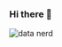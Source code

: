 ### Hi there 👋 
![data nerd](https://github.com/MikelCerio/MikelCerio/assets/132581062/a8d4f095-bc92-4df4-85ad-c38285f5782e)

<!--
**MikelCerio/MikelCerio** is a ✨ _special_ ✨ repository because its `README.md` (this file) appears on your GitHub profile.

Here are some ideas to get you started:


- 🌱 I’m currently learning ...
- 👯 I’m looking to collaborate on social projects
- 🤔 I’m looking for help with ...
- 💬 Ask me about Data Science, Inbound Marketing,Data Analytics
- 📫 How to reach me: mikelcerio@gmail.com
- 😄 Pronouns: He/him
- ⚡ Fun fact: ...
-->
